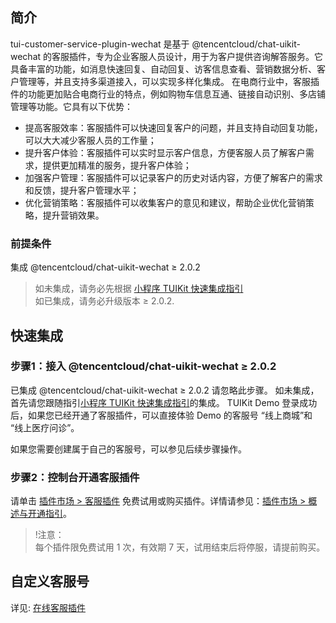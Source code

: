 ## 简介
tui-customer-service-plugin-wechat 是基于 @tencentcloud/chat-uikit-wechat 的客服插件，专为企业客服人员设计，用于为客户提供咨询解答服务。它具备丰富的功能，如消息快速回复、自动回复、访客信息查看、营销数据分析、客户管理等，并且支持多渠道接入，可以实现多样化集成。 在电商行业中，客服插件的功能更加贴合电商行业的特点，例如购物车信息互通、链接自动识别、多店铺管理等功能。它具有以下优势：
 - 提高客服效率：客服插件可以快速回复客户的问题，并且支持自动回复功能，可以大大减少客服人员的工作量；
 - 提升客户体验：客服插件可以实时显示客户信息，方便客服人员了解客户需求，提供更加精准的服务，提升客户体验；
 - 加强客户管理：客服插件可以记录客户的历史对话内容，方便了解客户的需求和反馈，提升客户管理水平；
 - 优化营销策略：客服插件可以收集客户的意见和建议，帮助企业优化营销策略，提升营销效果。


### 前提条件
集成 @tencentcloud/chat-uikit-wechat ≥ 2.0.2

> 如未集成，请务必先根据 [小程序 TUIKit 快速集成指引](https://cloud.tencent.com/document/product/269/62768)<br />
> 如已集成，请务必升级版本 ≥ 2.0.2.


## 快速集成

### 步骤1：接入 @tencentcloud/chat-uikit-wechat ≥ 2.0.2

已集成 @tencentcloud/chat-uikit-wechat ≥ 2.0.2 请忽略此步骤。
如未集成，首先请您跟随指引[小程序 TUIKit 快速集成指引](https://cloud.tencent.com/document/product/269/62768)的集成。
TUIKit Demo 登录成功后，如果您已经开通了客服插件，可以直接体验 Demo 的客服号 “线上商城”和 “线上医疗问诊”。

如果您需要创建属于自己的客服号，可以参见后续步骤操作。


### 步骤2：控制台开通客服插件

请单击 [插件市场 > 客服插件](https://console.cloud.tencent.com/im/plugin/DesKKit) 免费试用或购买插件。详情请参见：[插件市场 > 概述与开通指引](https://cloud.tencent.com/document/product/269/92648)。

>!注意：<br/>
    每个插件限免费试用 1 次，有效期 7 天，试用结束后将停服，请提前购买。


## 自定义客服号
详见: [在线客服插件](https://cloud.tencent.com/document/product/269/97538)